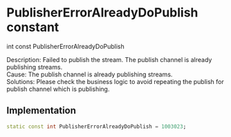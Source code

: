 


# PublisherErrorAlreadyDoPublish constant







int const PublisherErrorAlreadyDoPublish
  




<p>Description: Failed to publish the stream. The publish channel is already publishing streams.<br>Cause:  The publish channel is already publishing streams.<br>Solutions: Please check the business logic to avoid repeating the publish for publish channel which is publishing.</p>



## Implementation

```dart
static const int PublisherErrorAlreadyDoPublish = 1003023;
```







